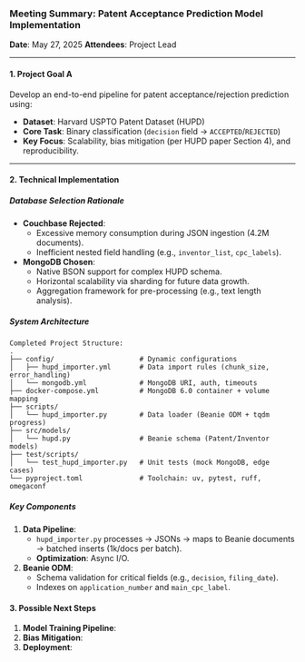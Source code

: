 ### Meeting Summary: Patent Acceptance Prediction Model Implementation

**Date**: May 27, 2025
**Attendees**: Project Lead

---

#### **1. Project Goal A**

Develop an end-to-end pipeline for patent acceptance/rejection prediction using:

- **Dataset**: Harvard USPTO Patent Dataset (HUPD)
- **Core Task**: Binary classification (`decision` field → `ACCEPTED`/`REJECTED`)
- **Key Focus**: Scalability, bias mitigation (per HUPD paper Section 4), and reproducibility.

---

#### **2. Technical Implementation**

##### **Database Selection Rationale**

- **Couchbase Rejected**:
  - Excessive memory consumption during JSON ingestion (4.2M documents).
  - Inefficient nested field handling (e.g., `inventor_list`, `cpc_labels`).
- **MongoDB Chosen**:
  - Native BSON support for complex HUPD schema.
  - Horizontal scalability via sharding for future data growth.
  - Aggregation framework for pre-processing (e.g., text length analysis).

##### **System Architecture**

```plaintext
Completed Project Structure:
.
├── config/                     # Dynamic configurations
│   ├── hupd_importer.yml       # Data import rules (chunk_size, error_handling)
│   └── mongodb.yml             # MongoDB URI, auth, timeouts
├── docker-compose.yml          # MongoDB 6.0 container + volume mapping
├── scripts/
│   └── hupd_importer.py        # Data loader (Beanie ODM + tqdm progress)
├── src/models/
│   └── hupd.py                 # Beanie schema (Patent/Inventor models)
├── test/scripts/
│   └── test_hupd_importer.py   # Unit tests (mock MongoDB, edge cases)
└── pyproject.toml              # Toolchain: uv, pytest, ruff, omegaconf
```

##### **Key Components**

1. **Data Pipeline**:
   - `hupd_importer.py` processes → JSONs → maps to Beanie documents → batched inserts (1k/docs per batch).
   - **Optimization**: Async I/O.
2. **Beanie ODM**:
   - Schema validation for critical fields (e.g., `decision`, `filing_date`).
   - Indexes on `application_number` and `main_cpc_label`.

#### **3. Possible Next Steps**

1. **Model Training Pipeline**:
2. **Bias Mitigation**:
3. **Deployment**:
